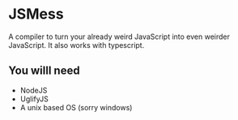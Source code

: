 # JSMess
A compiler to turn your already weird JavaScript into even weirder JavaScript. It also works with typescript.

## You willl need
* NodeJS
* UglifyJS
* A unix based OS (sorry windows)
